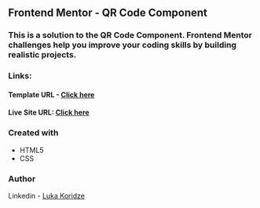 ## Frontend Mentor - QR Code Component
### This is a solution to the QR Code Component. Frontend Mentor challenges help you improve your coding skills by building realistic projects.

### Links:
#### Template URL - [Click here](https://www.frontendmentor.io/challenges/qr-code-component-iux_sIO_H)
#### Live Site URL: [Click here](https://lukenso.github.io/QR-Code-Component/)

### Created with
- HTML5
- CSS 

### Author
Linkedin - [Luka Koridze](https://www.linkedin.com/in/luka-koridze-4397571a4/)
